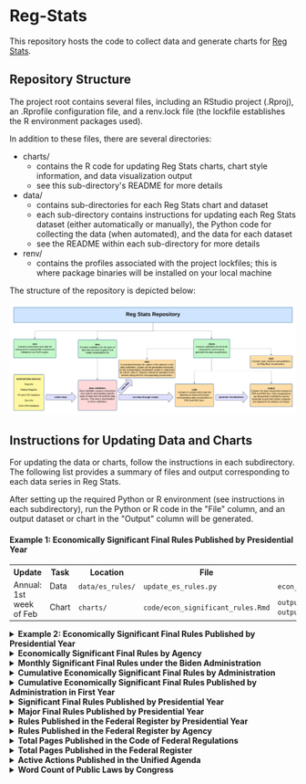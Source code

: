 # Reg-Stats

This repository hosts the code to collect data and generate charts for [Reg Stats](https://regulatorystudies.columbian.gwu.edu/reg-stats).

## Repository Structure

The project root contains several files, including an RStudio project (.Rproj), an .Rprofile configuration file, and a renv.lock file (the lockfile establishes the R environment packages used).

In addition to these files, there are several directories:

- charts/
  - contains the R code for updating Reg Stats charts, chart style information, and data visualization output
  - see this sub-directory's README for more details
- data/
  - contains sub-directories for each Reg Stats chart and dataset
  - each sub-directory contains instructions for updating each Reg Stats dataset (either automatically or manually), the Python code for collecting the data (when automated), and the data for each dataset
  - see the README within each sub-directory for more details
- renv/
  - contains the profiles associated with the project lockfiles; this is where package binaries will be installed on your local machine

The structure of the repository is depicted below:

![Map of Reg Stats Repository](charts/style/repo_map.png) 

## Instructions for Updating Data and Charts

For updating the data or charts, follow the instructions in each subdirectory. The following list provides a summary of
files and output corresponding to each data series in Reg Stats.

After setting up the required Python or R environment (see instructions in each subdirectory), run the Python or R code
in the "File" column, and an output dataset or chart in the "Output" column will be generated.

#### Example 1: Economically Significant Final Rules Published by Presidential Year
<table>
  <tr>
    <th>Update</th>
    <th>Task</th>
    <th>Location</th>
    <th>File</th>
    <th>Output</th>
  </tr>
  <tr>
    <td rowspan="2">Annual:<br/>1st week of Feb</td>
    <td>Data</td>
    <td><code>data/es_rules/</code></td>
    <td><code>update_es_rules.py</code></td>
    <td><code>econ_significant_rules_by_presidential_year.csv</code></td>
  </tr>
  <tr>
    <td>Chart</td>
    <td><code>charts/</code></td>
    <td><code>code/econ_significant_rules.Rmd</code></td>
    <td>
      <code>output/econ_significant_rules_published_by_presidential_year.pdf</code><br/>
      <code>output/econ_significant_rules_published_by_presidential_year.png</code>
    </td>
  </tr>
</table>

<details>
  <summary><strong>Example 2: Economically Significant Final Rules Published by Presidential Year</strong></summary>
  <br/>
  <table>
    <tr>
      <th>Update</th>
      <th>Task</th>
      <th>Location</th>
      <th>File</th>
      <th>Output</th>
    </tr>
    <tr>
      <td rowspan="2">Annual:<br/>1st week of Feb</td>
      <td>Data</td>
      <td><code>data/es_rules/</code></td>
      <td><code>update_es_rules.py</code></td>
      <td><code>econ_significant_rules_by_presidential_year.csv</code></td>
    </tr>
    <tr>
      <td>Chart</td>
      <td><code>charts/</code></td>
      <td><code>code/econ_significant_rules.Rmd</code></td>
      <td>
        <code>output/econ_significant_rules_published_by_presidential_year.pdf</code><br/>
        <code>output/econ_significant_rules_published_by_presidential_year.png</code>
      </td>
    </tr>
  </table>
</details>


<details>
  <summary><strong>Economically Significant Final Rules by Agency</strong></summary>
  <br/>
  <table>
    <tr>
      <th>Task</th>
      <th>Location</th>
      <th>File</th>
      <th>Output</th>
    </tr>
        <tr>
          <td>Data</td>
          <td>`data/es_rules/`</td>
          <td>`by_agency/update_agency_es_rules.py`</td>
          <td>`agency_econ_significant_rules_by_presidential_year.csv`</td>
        </tr>
        <tr>
          <td>Chart</td>
          <td>`charts/`</td>
          <td>`code/agency_econ_significant_rules_by_presidential_year.Rmd`</td>
          <td>`output/by_agency/[agency]_econ_significant_rules_by_presidential_year.pdf`<br/>`output/by_agency/[agency]_econ_significant_rules_by_presidential_year.png`</td>
        </tr>
      </table>
</details>


<details>
  <summary><strong>Monthly Significant Final Rules under the Biden Administration</strong></summary>
  <br/>
  <table>
    <tr>
      <th>Task</th>
      <th>Location</th>
      <th>File</th>
      <th>Output</th>
    </tr>
        <tr>
          <td>Data</td>
          <td>`data/monthly_es_rules/`</td>
          <td>`update_monthly_sig_rules_by_admin.py`</td>
          <td>`monthly_significant_rules_by_admin.csv`</td>
        </tr>
        <tr>
          <td>Chart</td>
          <td>`charts/`</td>
          <td>`code/monthly_sig_rules_by_admin.Rmd`</td>
          <td>`output/monthly_significant_rules_biden.pdf`<br/>`output/monthly_significant_rules_biden.png`</td>
        </tr>
      </table>
</details>


<details>
  <summary><strong>Cumulative Economically Significant Final Rules by Administration</strong></summary>
  <br/>
  <table>
    <tr>
      <th>Task</th>
      <th>Location</th>
      <th>File</th>
      <th>Output</th>
    </tr>
        <tr>
          <td>Data</td>
          <td>`data/cumulative_es_rules/`</td>
          <td>`update_cumulative_es_rules.py`</td>
          <td>`cumulative_econ_significant_rules_by_presidential_month.csv`</td>
        </tr>
        <tr>
          <td>Chart</td>
          <td>`charts/`</td>
          <td>`code/cumulative_econ_significant_rules_by_admin.Rmd`</td>
          <td>`output/cumulative_econ_significant_rules_by_presidential_month.pdf`<br/>`output/cumulative_econ_significant_rules_by_presidential_month.png`</td>
        </tr>
      </table>
</details>


<details>
  <summary><strong>Cumulative Economically Significant Final Rules Published by Administration in First Year</strong></summary>
  <br/>
  <table>
    <tr>
      <th>Task</th>
      <th>Location</th>
      <th>File</th>
      <th>Output</th>
    </tr>
        <tr>
          <td>Data</td>
          <td>`data/cumulative_es_rules/`</td>
          <td>`update_cumulative_es_rules.py`</td>
          <td>`cumulative_econ_significant_rules_by_presidential_month.csv`</td>
        </tr>
        <tr>
          <td>Chart</td>
          <td>`charts/`</td>
          <td>`code/cumulative_econ_significant_rules_first_year.Rmd`</td>
          <td>`output/cumulative_econ_significant_rules_by_first_year.pdf`<br/>`output/cumulative_econ_significant_rules_by_first_year.png`</td>
        </tr>
      </table>
</details>


<details>
  <summary><strong>Significant Final Rules Published by Presidential Year</strong></summary>
  <br/>
  <table>
    <tr>
      <th>Task</th>
      <th>Location</th>
      <th>File</th>
      <th>Output</th>
    </tr>
        <tr>
          <td>Data</td>
          <td>`data/sig_rules/`</td>
          <td>`update_sig_rules.py`</td>
          <td>`significant_rules_by_presidential_year.csv`</td>
        </tr>
        <tr>
          <td>Chart</td>
          <td>`charts/`</td>
          <td>`code/significant_rules.Rmd`</td>
          <td>`output/significant_rules_by_presidential_year.pdf`<br/>`output/significant_rules_by_presidential_year.png`</td>
        </tr>
      </table>
</details>


<details>
  <summary><strong>Major Final Rules Published by Presidential Year</strong></summary>
  <br/>
  <table>
    <tr>
      <th>Task</th>
      <th>Location</th>
      <th>File</th>
      <th>Output</th>
    </tr>
        <tr>
          <td>Data</td>
          <td>`data/major_rules/`</td>
          <td>`cradb/scraper.py`<br/>`cradb/process_data.py`</td>
          <td>`major_rules_by_presidential_year.csv`</td>
        </tr>
        <tr>
          <td>Chart</td>
          <td>`charts/`</td>
          <td>`code/major_rules.Rmd`</td>
          <td>`output/major_rules_by_presidential_year.pdf`<br/>`output/major_rules_by_presidential_year.png`</td>
        </tr>
      </table>
</details>


<details>
  <summary><strong>Rules Published in the Federal Register by Presidential Year</strong></summary>
  <br/>
  <table>
    <tr>
      <th>Task</th>
      <th>Location</th>
      <th>File</th>
      <th>Output</th>
    </tr>
        <tr>
          <td>Data</td>
          <td>`data/fr_rules/`</td>
          <td>`code/fr_rules_by_presidential_year.py`</td>
          <td>`federal_register_rules_by_presidential_year.csv`</td>
        </tr>
        <tr>
          <td>Chart</td>
          <td>`charts/`</td>
          <td>`code/federal_register_rules.Rmd`</td>
          <td>`output/federal_register_rules_by_presidential_year.pdf`<br/>`output/federal_register_rules_by_presidential_year.png`</td>
        </tr>
      </table>
</details>


<details>
  <summary><strong>Rules Published in the Federal Register by Agency</strong></summary>
  <br/>
  <table>
    <tr>
      <th>Task</th>
      <th>Location</th>
      <th>File</th>
      <th>Output</th>
    </tr>
        <tr>
          <td>Data</td>
          <td>`data/fr_rules/`</td>
          <td>`code/agency_fr_rules_by_presidential_year.py`</td>
          <td>`agency_federal_register_rules_by_presidential_year.csv`</td>
        </tr>
        <tr>
          <td>Chart</td>
          <td>`charts/`</td>
          <td>`code/agency_federal_register_rules.Rmd`</td>
          <td>`output/by_agency/[agency]_federal_register_rules_by_presidential_year.pdf`<br/>`output/by_agency/[agency]_federal_register_rules_by_presidential_year.png`</td>
        </tr>
      </table>
</details>


<details>
  <summary><strong>Total Pages Published in the Code of Federal Regulations</strong></summary>
  <br/>
  <table>
    <tr>
      <th>Task</th>
      <th>Location</th>
      <th>File</th>
      <th>Output</th>
    </tr>
        <tr>
          <td>Data</td>
          <td>`data/cfr_pages/`</td>
          <td>`update_cfr_pages.py`</td>
          <td>`cfr_pages_by_calendar_year.csv`</td>
        </tr>
        <tr>
          <td>Chart</td>
          <td>`charts/`</td>
          <td>`code/cfr_pages.Rmd`</td>
          <td>`output/cfr_pages_by_calendar_year.pdf`<br/>`output/cfr_pages_by_calendar_year.png`</td>
        </tr>
      </table>
</details>


<details>
  <summary><strong>Total Pages Published in the Federal Register</strong></summary>
  <br/>
  <table>
    <tr>
      <th>Task</th>
      <th>Location</th>
      <th>File</th>
      <th>Output</th>
    </tr>
        <tr>
          <td>Data</td>
          <td>`data/fr_pages/`</td>
          <td>`update_fr_pages.py`</td>
          <td>`federal_register_pages_by_calendar_year.csv`</td>
        </tr>
        <tr>
          <td>Chart</td>
          <td>`charts/`</td>
          <td>`code/federal_register_pages.Rmd`</td>
          <td>`output/federal_register_pages_by_calendar_year.pdf`<br/>`output/federal_register_pages_by_calendar_year.png`</td>
        </tr>
      </table>
</details>


<details>
  <summary><strong>Active Actions Published in the Unified Agenda</strong></summary>
  <br/>
  <table>
    <tr>
      <th>Task</th>
      <th>Location</th>
      <th>File</th>
      <th>Output</th>
    </tr>
        <tr>
          <td>Data</td>
          <td>`data/ua_actions/`</td>
          <td>`update_ua_actions.py`</td>
          <td>`active_actions_by_unified_agenda.csv`</td>
        </tr>
        <tr>
          <td>Chart</td>
          <td>`charts/`</td>
          <td>`code/unified_agenda_active_actions.Rmd`</td>
          <td>`output/active_actions_by_unified_agenda.pdf`<br/>`output/active_actions_by_unified_agenda.png`</td>
        </tr>
      </table>
</details>


<details>
  <summary><strong>Word Count of Public Laws by Congress</strong></summary>
  <br/>
  <table>
    <tr>
      <th>Task</th>
      <th>Location</th>
      <th>File</th>
      <th>Output</th>
    </tr>
        <tr>
          <td>Data</td>
          <td>`data/public_laws/`</td>
          <td>`collect_public_law_data.py`</td>
          <td>`public_law_word_count_by_congress.csv`</td>
        </tr>
        <tr>
          <td>Chart</td>
          <td>`charts/`</td>
          <td>`code/public_law_word_count_by_congress.Rmd`</td>
          <td>`output/public_law_word_count_by_congress.pdf`<br/>`output/public_law_word_count_by_congress.png`</td>
        </tr>
      </table>
</details>
